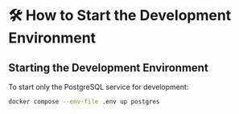 # 🛠️ How to Start the Development Environment

## Starting the Development Environment

To start only the PostgreSQL service for development:

```bash
docker compose --env-file .env up postgres
